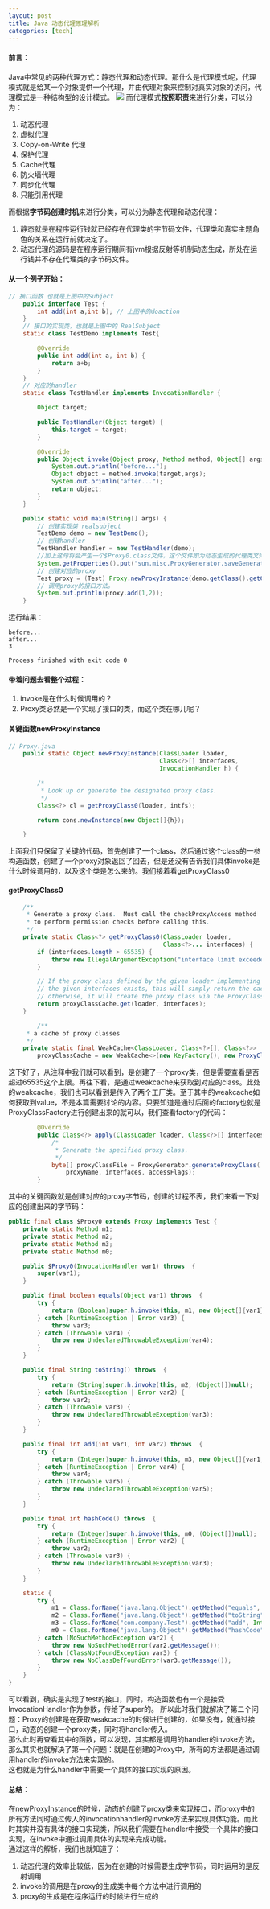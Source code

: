 ```yaml
---
layout: post
title: Java 动态代理原理解析
categories: [tech]
---
```

#### 前言：
Java中常见的两种代理方式：静态代理和动态代理。那什么是代理模式呢，代理模式就是给某一个对象提供一个代理，并由代理对象来控制对真实对象的访问，代理模式是一种结构型的设计模式。
![](/img/stability/Proxy.png)
而代理模式**按照职责**来进行分类，可以分为：
1. 动态代理
2. 虚拟代理
3. Copy-on-Write 代理
4. 保护代理
5. Cache代理
6. 防火墙代理
7. 同步化代理
8. 只能引用代理

而根据**字节码创建时机**来进行分类，可以分为静态代理和动态代理：
1. 静态就是在程序运行钱就已经存在代理类的字节码文件，代理类和真实主题角色的关系在运行前就决定了。
2. 动态代理的源码是在程序运行期间有jvm根据反射等机制动态生成，所处在运行钱并不存在代理类的字节码文件。

#### 从一个例子开始：
```JAVA
// 接口函数 也就是上图中的Subject
    public interface Test {
        int add(int a,int b); // 上图中的doaction
    }
    // 接口的实现类，也就是上图中的 RealSubject
    static class TestDemo implements Test{

        @Override
        public int add(int a, int b) {
            return a+b;
        }
    }
    // 对应的handler
    static class TestHandler implements InvocationHandler {

        Object target;

        public TestHandler(Object target) {
            this.target = target;
        }

        @Override
        public Object invoke(Object proxy, Method method, Object[] args) throws Throwable {
            System.out.println("before...");
            Object object = method.invoke(target,args);
            System.out.println("after...");
            return object;
        }
    }

    public static void main(String[] args) {
        // 创建实现类 realsubject
        TestDemo demo = new TestDemo();
        // 创建handler
        TestHandler handler = new TestHandler(demo);
        //加上这句将会产生一个$Proxy0.class文件，这个文件即为动态生成的代理类文件
        System.getProperties().put("sun.misc.ProxyGenerator.saveGeneratedFiles","true"); 
        // 创建对应的proxy
        Test proxy = (Test) Proxy.newProxyInstance(demo.getClass().getClassLoader(), demo.getClass().getInterfaces(), handler);
        // 调用proxy的接口方法。
        System.out.println(proxy.add(1,2));
    }

```
运行结果：
```
before...
after...
3

Process finished with exit code 0
```
#### 带着问题去看整个过程：
1. invoke是在什么时候调用的？
2. Proxy类必然是一个实现了接口的类，而这个类在哪儿呢？
#### 关键函数newProxyInstance
```JAVA
// Proxy.java
    public static Object newProxyInstance(ClassLoader loader,
                                          Class<?>[] interfaces,
                                          InvocationHandler h) {

        /*
         * Look up or generate the designated proxy class.
         */
        Class<?> cl = getProxyClass0(loader, intfs);

        return cons.newInstance(new Object[]{h});

    }
```
上面我们只保留了关键的代码，首先创建了一个class，然后通过这个class的一参构造函数，创建了一个proxy对象返回了回去，但是还没有告诉我们具体invoke是什么时候调用的，以及这个类是怎么来的。我们接着看getProxyClass0
#### getProxyClass0
```JAVA
    /**
     * Generate a proxy class.  Must call the checkProxyAccess method
     * to perform permission checks before calling this.
     */
    private static Class<?> getProxyClass0(ClassLoader loader,
                                           Class<?>... interfaces) {
        if (interfaces.length > 65535) {
            throw new IllegalArgumentException("interface limit exceeded");
        }

        // If the proxy class defined by the given loader implementing
        // the given interfaces exists, this will simply return the cached copy;
        // otherwise, it will create the proxy class via the ProxyClassFactory
        return proxyClassCache.get(loader, interfaces);
    }

        /**
     * a cache of proxy classes
     */
    private static final WeakCache<ClassLoader, Class<?>[], Class<?>>
        proxyClassCache = new WeakCache<>(new KeyFactory(), new ProxyClassFactory());
```
这下好了，从注释中我们就可以看到，是创建了一个proxy类，但是需要查看是否超过65535这个上限。再往下看，是通过weakcache来获取到对应的class。此处的weakcache，我们也可以看到是传入了两个工厂类。至于其中的weakcache如何获取到value，不是本篇需要讨论的内容。只要知道是通过后面的factory也就是ProxyClassFactory进行创建出来的就可以，我们查看factory的代码：
```JAVA
        @Override
        public Class<?> apply(ClassLoader loader, Class<?>[] interfaces) {
            /*
             * Generate the specified proxy class.
             */
            byte[] proxyClassFile = ProxyGenerator.generateProxyClass(
                proxyName, interfaces, accessFlags);
        }
```
其中的关键函数就是创建对应的proxy字节码，创建的过程不表，我们来看一下对应的创建出来的字节码：
```JAVA
public final class $Proxy0 extends Proxy implements Test {
    private static Method m1;
    private static Method m2;
    private static Method m3;
    private static Method m0;

    public $Proxy0(InvocationHandler var1) throws  {
        super(var1);
    }

    public final boolean equals(Object var1) throws  {
        try {
            return (Boolean)super.h.invoke(this, m1, new Object[]{var1});
        } catch (RuntimeException | Error var3) {
            throw var3;
        } catch (Throwable var4) {
            throw new UndeclaredThrowableException(var4);
        }
    }

    public final String toString() throws  {
        try {
            return (String)super.h.invoke(this, m2, (Object[])null);
        } catch (RuntimeException | Error var2) {
            throw var2;
        } catch (Throwable var3) {
            throw new UndeclaredThrowableException(var3);
        }
    }

    public final int add(int var1, int var2) throws  {
        try {
            return (Integer)super.h.invoke(this, m3, new Object[]{var1, var2});
        } catch (RuntimeException | Error var4) {
            throw var4;
        } catch (Throwable var5) {
            throw new UndeclaredThrowableException(var5);
        }
    }

    public final int hashCode() throws  {
        try {
            return (Integer)super.h.invoke(this, m0, (Object[])null);
        } catch (RuntimeException | Error var2) {
            throw var2;
        } catch (Throwable var3) {
            throw new UndeclaredThrowableException(var3);
        }
    }

    static {
        try {
            m1 = Class.forName("java.lang.Object").getMethod("equals", Class.forName("java.lang.Object"));
            m2 = Class.forName("java.lang.Object").getMethod("toString");
            m3 = Class.forName("com.company.Test").getMethod("add", Integer.TYPE, Integer.TYPE);
            m0 = Class.forName("java.lang.Object").getMethod("hashCode");
        } catch (NoSuchMethodException var2) {
            throw new NoSuchMethodError(var2.getMessage());
        } catch (ClassNotFoundException var3) {
            throw new NoClassDefFoundError(var3.getMessage());
        }
    }
}
```
可以看到，确实是实现了test的接口，同时，构造函数也有一个是接受InvocationHandler作为参数，传给了super的。
所以此时我们就解决了第二个问题：Proxy的创建是在获取weakcache的时候进行创建的，如果没有，就通过接口，动态的创建一个proxy类，同时将handler传入。  
那么此时再查看其中的函数，可以发现，其实都是调用的handler的invoke方法，那么其实也就解决了第一个问题：就是在创建的Proxy中，所有的方法都是通过调用handler的invoke方法来实现的。  
这也就是为什么handler中需要一个具体的接口实现的原因。  
#### 总结：
在newProxyInstance的时候，动态的创建了proxy类来实现接口，而proxy中的所有方法同时通过传入的invocationhandler的invoke方法来实现具体功能。而此时其实并没有具体的接口实现类，所以我们需要在handler中接受一个具体的接口实现，在invoke中通过调用具体的实现来完成功能。  
通过这样的解析，我们也就知道了： 
1. 动态代理的效率比较低，因为在创建的时候需要生成字节码，同时运用的是反射调用
2. invoke的调用是在proxy的生成类中每个方法中进行调用的
3. proxy的生成是在程序运行的时候进行生成的
